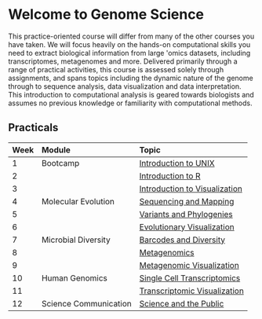 # Welcome to Genome Science

This practice-oriented course will differ from many of the other courses you have taken. We will focus heavily on the hands-on computational skills you need to extract biological information from large 'omics datasets, including transcriptomes, metagenomes and more. Delivered primarily through a range of practical activities, this course is assessed solely through assignments, and spans topics including the dynamic nature of the genome through to sequence analysis, data visualization and data interpretation. This introduction to computational analysis is geared towards biologists and assumes no previous knowledge or familiarity with computational methods.

## Practicals

| Week | Module | Topic |
| :----- | :------ | :----------------------------------------------------- |
| 1 | Bootcamp                         | [Introduction to UNIX](Week1/Week1.html)      |
| 2 |                                        | [Introduction to R](Week2/Week2.html)      |
| 3 |                                         | [Introduction to Visualization](Week3/Week3.html)      |
| 4 | Molecular Evolution            | [Sequencing and Mapping](Week4/Week4.html)      |
| 5 |          |         [Variants and Phylogenies](Week5/Week5.html)      |
| 6 |          |        [Evolutionary Visualization](Week6/Week6.html)      |
| 7 | Microbial Diversity                    | [Barcodes and Diversity](Week7/Week7.html)      |
| 8 |                                     | [Metagenomics](Week8/Week8.html)      |
| 9 |                | [Metagenomic Visualization](Week9/Week9.html)      |
| 10 | Human Genomics                  | [Single Cell Transcriptomics](Week10/Week10.html) |
| 11 |                | [Transcriptomic Visualization](Week11/Week11.html) |
| 12 | Science Communication  |            [Science and the Public](Week12/Week12.html) |


